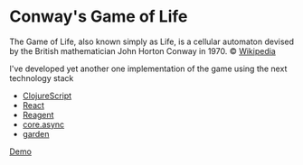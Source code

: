 Conway's Game of Life
=====================

The Game of Life, also known simply as Life, is a cellular automaton devised by the British mathematician John Horton Conway in 1970.
© [Wikipedia](http://en.wikipedia.org/wiki/Conway's_Game_of_Life)

I've developed yet another one implementation of the game using the next technology stack
 * [ClojureScript](https://github.com/clojure/clojurescript)
 * [React](http://facebook.github.io/react/)
 * [Reagent](https://github.com/holmsand/reagent)
 * [core.async](https://github.com/clojure/core.async)
 * [garden](https://github.com/noprompt/garden)

[Demo](http://pavel-v-chernykh.github.io/gol/react.html)
